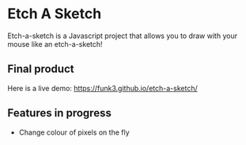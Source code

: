 # Etch A Sketch

Etch-a-sketch is a Javascript project that allows you to draw with your mouse like an etch-a-sketch!

## Final product

Here is a live demo: https://funk3.github.io/etch-a-sketch/

## Features in progress

- Change colour of pixels on the fly